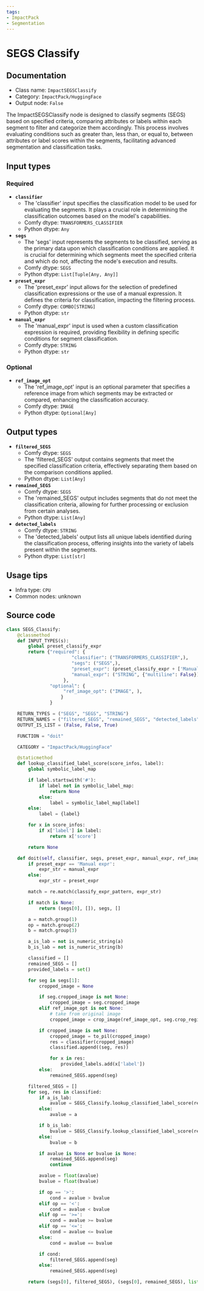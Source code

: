 ```yaml
---
tags:
- ImpactPack
- Segmentation
---
```


# SEGS Classify
## Documentation
- Class name: `ImpactSEGSClassify`
- Category: `ImpactPack/HuggingFace`
- Output node: `False`

The ImpactSEGSClassify node is designed to classify segments (SEGS) based on specified criteria, comparing attributes or labels within each segment to filter and categorize them accordingly. This process involves evaluating conditions such as greater than, less than, or equal to, between attributes or label scores within the segments, facilitating advanced segmentation and classification tasks.
## Input types
### Required
- **`classifier`**
    - The 'classifier' input specifies the classification model to be used for evaluating the segments. It plays a crucial role in determining the classification outcomes based on the model's capabilities.
    - Comfy dtype: `TRANSFORMERS_CLASSIFIER`
    - Python dtype: `Any`
- **`segs`**
    - The 'segs' input represents the segments to be classified, serving as the primary data upon which classification conditions are applied. It is crucial for determining which segments meet the specified criteria and which do not, affecting the node's execution and results.
    - Comfy dtype: `SEGS`
    - Python dtype: `List[Tuple[Any, Any]]`
- **`preset_expr`**
    - The 'preset_expr' input allows for the selection of predefined classification expressions or the use of a manual expression. It defines the criteria for classification, impacting the filtering process.
    - Comfy dtype: `COMBO[STRING]`
    - Python dtype: `str`
- **`manual_expr`**
    - The 'manual_expr' input is used when a custom classification expression is required, providing flexibility in defining specific conditions for segment classification.
    - Comfy dtype: `STRING`
    - Python dtype: `str`
### Optional
- **`ref_image_opt`**
    - The 'ref_image_opt' input is an optional parameter that specifies a reference image from which segments may be extracted or compared, enhancing the classification accuracy.
    - Comfy dtype: `IMAGE`
    - Python dtype: `Optional[Any]`
## Output types
- **`filtered_SEGS`**
    - Comfy dtype: `SEGS`
    - The 'filtered_SEGS' output contains segments that meet the specified classification criteria, effectively separating them based on the comparison conditions applied.
    - Python dtype: `List[Any]`
- **`remained_SEGS`**
    - Comfy dtype: `SEGS`
    - The 'remained_SEGS' output includes segments that do not meet the classification criteria, allowing for further processing or exclusion from certain analyses.
    - Python dtype: `List[Any]`
- **`detected_labels`**
    - Comfy dtype: `STRING`
    - The 'detected_labels' output lists all unique labels identified during the classification process, offering insights into the variety of labels present within the segments.
    - Python dtype: `List[str]`
## Usage tips
- Infra type: `CPU`
- Common nodes: unknown


## Source code
```python
class SEGS_Classify:
    @classmethod
    def INPUT_TYPES(s):
        global preset_classify_expr
        return {"required": {
                        "classifier": ("TRANSFORMERS_CLASSIFIER",),
                        "segs": ("SEGS",),
                        "preset_expr": (preset_classify_expr + ['Manual expr'],),
                        "manual_expr": ("STRING", {"multiline": False}),
                     },
                "optional": {
                     "ref_image_opt": ("IMAGE", ),
                    }
                }

    RETURN_TYPES = ("SEGS", "SEGS", "STRING")
    RETURN_NAMES = ("filtered_SEGS", "remained_SEGS", "detected_labels")
    OUTPUT_IS_LIST = (False, False, True)

    FUNCTION = "doit"

    CATEGORY = "ImpactPack/HuggingFace"

    @staticmethod
    def lookup_classified_label_score(score_infos, label):
        global symbolic_label_map

        if label.startswith('#'):
            if label not in symbolic_label_map:
                return None
            else:
                label = symbolic_label_map[label]
        else:
            label = {label}

        for x in score_infos:
            if x['label'] in label:
                return x['score']

        return None

    def doit(self, classifier, segs, preset_expr, manual_expr, ref_image_opt=None):
        if preset_expr == 'Manual expr':
            expr_str = manual_expr
        else:
            expr_str = preset_expr

        match = re.match(classify_expr_pattern, expr_str)

        if match is None:
            return (segs[0], []), segs, []

        a = match.group(1)
        op = match.group(2)
        b = match.group(3)

        a_is_lab = not is_numeric_string(a)
        b_is_lab = not is_numeric_string(b)

        classified = []
        remained_SEGS = []
        provided_labels = set()

        for seg in segs[1]:
            cropped_image = None

            if seg.cropped_image is not None:
                cropped_image = seg.cropped_image
            elif ref_image_opt is not None:
                # take from original image
                cropped_image = crop_image(ref_image_opt, seg.crop_region)

            if cropped_image is not None:
                cropped_image = to_pil(cropped_image)
                res = classifier(cropped_image)
                classified.append((seg, res))

                for x in res:
                    provided_labels.add(x['label'])
            else:
                remained_SEGS.append(seg)

        filtered_SEGS = []
        for seg, res in classified:
            if a_is_lab:
                avalue = SEGS_Classify.lookup_classified_label_score(res, a)
            else:
                avalue = a

            if b_is_lab:
                bvalue = SEGS_Classify.lookup_classified_label_score(res, b)
            else:
                bvalue = b

            if avalue is None or bvalue is None:
                remained_SEGS.append(seg)
                continue

            avalue = float(avalue)
            bvalue = float(bvalue)

            if op == '>':
                cond = avalue > bvalue
            elif op == '<':
                cond = avalue < bvalue
            elif op == '>=':
                cond = avalue >= bvalue
            elif op == '<=':
                cond = avalue <= bvalue
            else:
                cond = avalue == bvalue

            if cond:
                filtered_SEGS.append(seg)
            else:
                remained_SEGS.append(seg)

        return (segs[0], filtered_SEGS), (segs[0], remained_SEGS), list(provided_labels)

```
